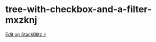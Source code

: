 # tree-with-checkbox-and-a-filter-mxzknj

[Edit on StackBlitz ⚡️](https://stackblitz.com/edit/tree-with-checkbox-and-a-filter-mxzknj)